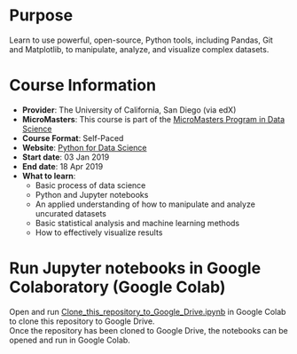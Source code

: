 # Purpose
Learn to use powerful, open-source, Python tools, including Pandas, Git and Matplotlib, to manipulate, analyze, and visualize complex datasets.

# Course Information
* **Provider**: The University of California, San Diego (via edX)
* **MicroMasters**: This course is part of the [MicroMasters Program in Data Science](https://www.edx.org/micromasters/uc-san-diegox-data-science)
* **Course Format**: Self-Paced
* **Website**: [Python for Data Science](https://www.edx.org/course/python-for-data-science-1)
* **Start date**: 03 Jan 2019
* **End date**: 18 Apr 2019
* **What to learn**:
  * Basic process of data science
  * Python and Jupyter notebooks
  * An applied understanding of how to manipulate and analyze uncurated datasets
  * Basic statistical analysis and machine learning methods
  * How to effectively visualize results

# Run Jupyter notebooks in Google Colaboratory (Google Colab)
Open and run [Clone_this_repository_to_Google_Drive.ipynb](https://github.com/Data-Science-and-Data-Analytics-Courses/UCSanDiegoX---Python-for-Data-Science-03-Jan-2019-audit-/blob/master/Clone_this_repository_to_Google_Drive.ipynb) in Google Colab to clone this repository to Google Drive.\
Once the repository has been cloned to Google Drive, the notebooks can be opened and run in Google Colab.
